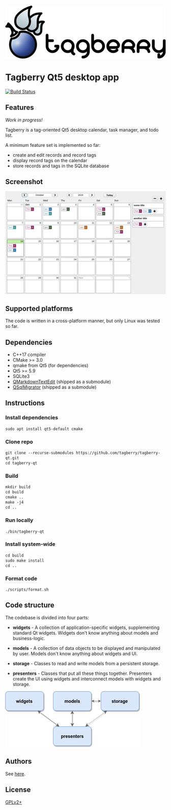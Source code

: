 ![Tagberry](./images/logo.png)

# Tagberry Qt5 desktop app

[![Build Status](https://travis-ci.org/tagberry/tagberry-qt.svg?branch=master)](https://travis-ci.org/tagberry/tagberry-qt)

## Features

*Work in progress!*

Tagberry is a tag-oriented Qt5 desktop calendar, task manager, and todo list.

A minimum feature set is implemented so far:

* create and edit records and record tags
* display record tags on the calendar
* store records and tags in the SQLite database

## Screenshot

![Screenshot](./images/screenshot.png)

## Supported platforms

The code is written in a cross-platform manner, but only Linux was tested so far.

## Dependencies

* C++17 compiler
* CMake >= 3.0
* qmake from Qt5 (for dependencies)
* Qt5 >= 5.9
* SQLite3
* [QMarkdownTextEdit](https://github.com/pbek/qmarkdowntextedit) (shipped as a submodule)
* [QSqlMigrator](https://github.com/hicknhack-software/QSqlMigrator) (shipped as a submodule)

## Instructions

### Install dependencies

```
sudo apt install qt5-default cmake
```

### Clone repo

```
git clone --recurse-submodules https://github.com/tagberry/tagberry-qt.git
cd tagberry-qt
```

### Build

```
mkdir build
cd build
cmake ..
make -j4
cd ..
```

### Run locally

```
./bin/tagberry-qt
```

### Install system-wide

```
cd build
sudo make install
cd ..
```

### Format code

```
./scripts/format.sh
```

## Code structure

The codebase is divided into four parts:

* **widgets** - A collection of application-specific widgets, supplementing standard Qt widgets. Widgets don't know anything about models and business-logic.

* **models** - A collection of data objects to be displayed and manipulated by user. Models don't know anything about widgets and UI.

* **storage** - Classes to read and write models from a persistent storage.

* **presenters** - Classes that put all these things together. Presenters create the UI using widgets and interconnect models with widgets and storage.

![Code Structure](./images/diagram.png)

## Authors

See [here](https://github.com/tagberry/tagberry-qt/graphs/contributors).

## License

[GPLv2+](LICENSE)
